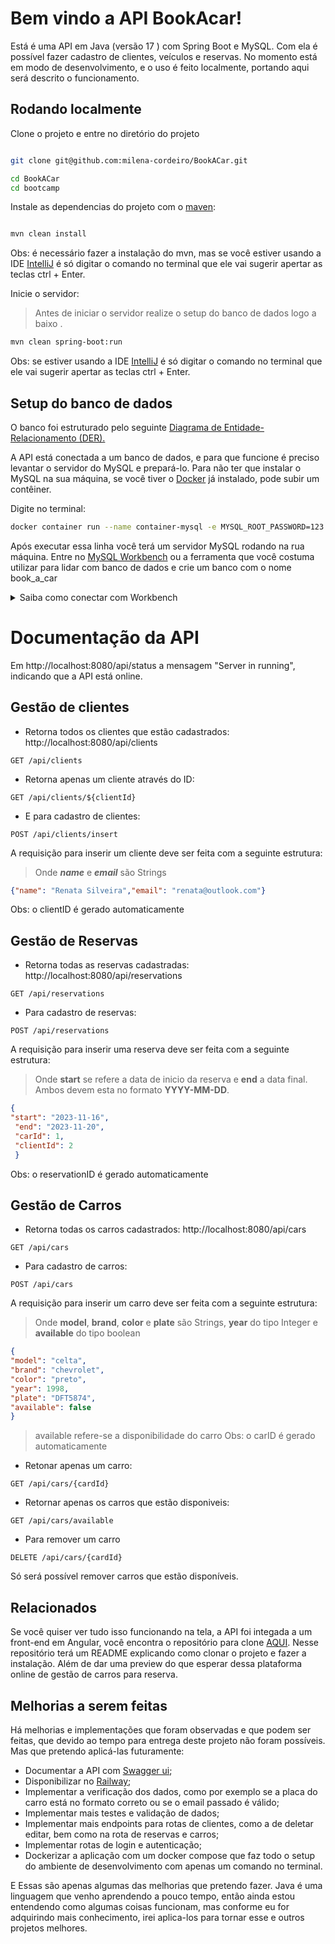 # Bem vindo a API BookAcar!

Está é uma API em Java (versão 17 ) com Spring Boot e MySQL.
Com ela é possível fazer cadastro de clientes, veículos e reservas.
No momento está em modo de desenvolvimento, e o uso é feito localmente, portando aqui será descrito o funcionamento.

## Rodando localmente

Clone o projeto e entre no diretório do projeto
```bash

git clone git@github.com:milena-cordeiro/BookACar.git

cd BookACar
cd bootcamp

```
Instale as dependencias do projeto com o [maven](https://www.marcobehler.com/guides/mvn-clean-install-a-short-guide-to-maven):
```bash

mvn clean install 

```
Obs: é necessário fazer a instalação do mvn, mas se você estiver usando a IDE [IntelliJ](https://www.jetbrains.com/help/idea/getting-started.html) é só digitar o comando no terminal que ele vai sugerir apertar as teclas ctrl + Enter.

Inicie o servidor:
> Antes de iniciar o servidor realize o setup do banco de dados logo a baixo .
```bash
mvn clean spring-boot:run
```
Obs: se estiver usando a IDE [IntelliJ](https://www.jetbrains.com/help/idea/getting-started.html) é só digitar o comando no terminal que ele vai sugerir apertar as teclas ctrl + Enter.

## Setup do banco de dados
O banco foi estruturado pelo seguinte [Diagrama de Entidade-Relacionamento (DER).](https://lucid.app/documents/embedded/9c518b34-27a9-442e-bda1-5dee810f5a7e?invitationId=inv_5df06cd9-dab9-4c2f-bdfb-0409ce491f49#)

A API está conectada a um banco de dados, e para que funcione é preciso levantar o servidor do MySQL e prepará-lo. Para não ter que instalar o MySQL na sua máquina, se você tiver o [Docker](https://www.docker.com/) já instalado, pode subir um contêiner.

Digite no terminal:
```bash
docker container run --name container-mysql -e MYSQL_ROOT_PASSWORD=123 -d -p 3306:3306 mysql:8.0.31
```

Após executar essa linha você terá um servidor MySQL rodando na rua máquina. 
Entre no [MySQL Workbench](https://www.mysql.com/products/workbench/) ou a ferramenta que você costuma utilizar para lidar com banco de dados e crie um banco com o nome book_a_car
<details>

<summary>Saiba como conectar com Workbench</summary>

### Conectando o server e banco de dados

1. Na tela inicial em MySQL Connections, adicione uma nova conexão clicando no ícone **+**:![enter image description here](https://www.alura.com.br/artigos/assets/conectando-workbench-mysql-linux/imagem7.jpg)
2. Nas páginas seguintes coloque as informações do server que está rodando no contêiner
   * (Connection name = container-mysql, Hostname = localhost, Port: 3306:3306, Password = 123):
![enter image description here](https://ajuda.hostnet.com.br/wp-content/uploads/2017/11/workbench2.png)

3. Após essa configuração você pode rodar os scritps do banco de dados no [Workbench](https://dev.mysql.com/doc/workbench/en/wb-sql-editor.html), que estão no diretório resourses do projeto, na pasta dataBase: BookACar/bootcamp/src/main/resources/dataBase

4. Com o server rodando e o banco pronto, podemos subir a aplicação. Caso não consiga rodar os scripts, crie um banco com o nome book_a_car, com isso ao subir a API ela se conectará a esse banco e criará as tabelas vazias.

</details>

# Documentação da API
Em http://localhost:8080/api/status a mensagem "Server in running", indicando que a API está online.
## Gestão de clientes
* Retorna todos os clientes que estão cadastrados:
http://localhost:8080/api/clients
```http
GET /api/clients
```
* Retorna apenas um cliente através do ID:
```http
GET /api/clients/${clientId}
```
* E para cadastro de clientes:
```http
POST /api/clients/insert
```
A requisição para inserir um cliente deve ser feita com a seguinte estrutura:
> Onde ***name*** e ***email*** são Strings
```json
{"name": "Renata Silveira","email": "renata@outlook.com"}
```
Obs: o clientID é gerado automaticamente

## Gestão de Reservas
* Retorna todas as reservas cadastradas:
http://localhost:8080/api/reservations
```http
GET /api/reservations
```
 * Para cadastro de reservas:
```http
POST /api/reservations
```
A requisição para inserir uma reserva deve ser feita com a seguinte estrutura:
> Onde **start** se refere a data de inicio da reserva e **end** a data final. Ambos devem esta no formato **YYYY-MM-DD**.
```json
{
"start": "2023-11-16",
 "end": "2023-11-20",
 "carId": 1, 
 "clientId": 2
 }
```
Obs: o reservationID é gerado automaticamente


## Gestão de Carros

* Retorna todas os carros cadastrados:
http://localhost:8080/api/cars
```http
GET /api/cars
```
* Para cadastro de carros:
```http
POST /api/cars
```
A requisição para inserir um carro deve ser feita com a seguinte estrutura:
> Onde **model**, **brand**, **color** e **plate** são Strings, **year** do tipo Integer e **available** do tipo boolean
```json
{
"model": "celta",
"brand": "chevrolet",
"color": "preto",
"year": 1998,
"plate": "DFT5874",
"available": false
}
```
> available refere-se a disponibilidade do carro
Obs: o carID é gerado automaticamente
* Retonar apenas um carro:
```http
GET /api/cars/{cardId}
```
* Retornar apenas os carros que estão disponiveis:
```http
GET /api/cars/available
```
* Para remover um carro
```http
DELETE /api/cars/{cardId}
```
Só será possível remover carros que estão disponíveis.

## Relacionados
Se você quiser ver tudo isso funcionando na tela, a API foi integada a um front-end em Angular, você encontra o repositório para clone [AQUI](https://github.com/milena-cordeiro/BookACar-front-end).
Nesse repositório terá um README explicando como clonar o projeto e fazer a instalação. Além de dar uma preview do que esperar dessa plataforma online de gestão de carros para reserva.

## Melhorias a serem feitas
Há melhorias e implementações que foram observadas e que podem ser feitas, que devido ao tempo para entrega deste projeto não foram possíveis. Mas que pretendo aplicá-las futuramente:
* Documentar a API com  [Swagger ui](https://swagger.io/tools/swagger-ui/);
* Disponibilizar no [Railway](https://railway.app/);
* Implementar a verificação dos dados, como por exemplo se a placa do carro está no formato correto ou se o email passado é válido;
* Implementar mais testes e validação de dados;
* Implementar mais endpoints para rotas de clientes, como a de deletar editar, bem como na rota de reservas e carros;
* Implementar rotas de login e autenticação;
* Dockerizar a aplicação com um docker compose que faz todo o setup do ambiente de desenvolvimento com apenas um comando no terminal. 

E Essas são apenas algumas das melhorias que pretendo fazer. Java é uma linguagem que venho aprendendo a pouco tempo, então ainda estou entendendo como algumas coisas funcionam, mas conforme eu for adquirindo mais conhecimento, irei aplica-los para tornar esse e outros projetos melhores.
